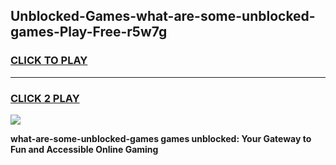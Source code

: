 
## Unblocked-Games-what-are-some-unblocked-games-Play-Free-r5w7g
<h3>
<a href="https://premium76.site?title=what-are-some-unblocked-games&ref=21A">CLICK TO PLAY</a></h3>
<hr>

<h3>
<a href="https://premium76.site?title=what-are-some-unblocked-games&ref=21A">CLICK 2 PLAY</a>
  
</h3>

<a href="https://premium76.site?title=what-are-some-unblocked-games&ref=21A"><img src="https://clearcache.store/games.png"></a>


**what-are-some-unblocked-games games unblocked: Your Gateway to Fun and Accessible Online Gaming**
